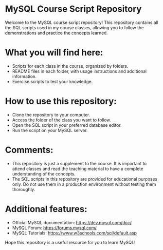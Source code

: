 # MySQL Course Script Repository

Welcome to the MySQL course script repository! This repository contains all the SQL scripts used in my course classes, allowing you to follow the demonstrations and practice the concepts learned.

# What you will find here:

* Scripts for each class in the course, organized by folders.
* README files in each folder, with usage instructions and additional information.
* Exercise scripts to test your knowledge.

# How to use this repository:

* Clone the repository to your computer.
* Access the folder of the class you want to follow.
* Open the SQL script in your preferred database editor.
* Run the script on your MySQL server.

# Comments:

* This repository is just a supplement to the course. It is important to attend classes and read the teaching material to have a complete understanding of the concepts.
* The SQL scripts in this repository are provided for educational purposes only. Do not use them in a production environment without testing them thoroughly.

# Additional features:

* Official MySQL documentation: https://dev.mysql.com/doc/
* MySQL Forum: https://forums.mysql.com/
* MySQL Tutorials: https://www.w3schools.com/sql/default.asp

Hope this repository is a useful resource for you to learn MySQL!
